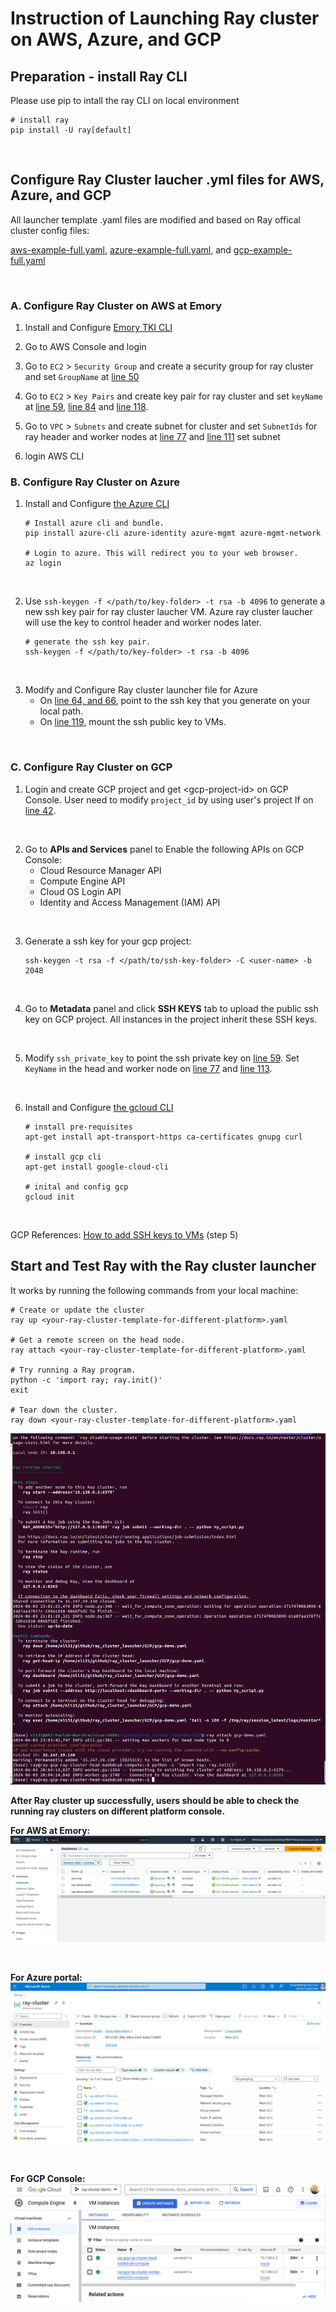 # Instruction of Launching Ray cluster on AWS, Azure, and GCP



## Preparation - install Ray CLI
Please use pip to intall the ray CLI on local environment
```
# install ray
pip install -U ray[default]
```
<br>






## Configure Ray Cluster laucher .yml files for AWS, Azure, and GCP

All launcher template .yaml files are modified and based on Ray offical cluster config files:

[aws-example-full.yaml](https://github.com/ray-project/ray/blob/master/python/ray/autoscaler/aws/example-full.yaml), [azure-example-full.yaml](https://github.com/ray-project/ray/blob/master/python/ray/autoscaler/azure/example-full.yaml), and [gcp-example-full.yaml](https://github.com/ray-project/ray/blob/master/python/ray/autoscaler/gcp/example-full.yaml)

<br>

### A. Configure Ray Cluster on AWS at Emory


1. Install and Configure [Emory TKI CLI](https://it.emory.edu/tki/)

2. Go to AWS Console and login

3. Go to `EC2` > `Security Group` and create a security group for ray cluster and set `GroupName` at [line 50](./aws-ray-cluster-launcher-template.yaml#L50) 

4. Go to `EC2` > `Key Pairs` and create key pair for ray cluster and set `keyName` at [line 59](./aws-ray-cluster-launcher-template.yaml#L59), [line 84](./aws-ray-cluster-launcher-template.yaml#L84) and [line 118](./aws-ray-cluster-launcher-template.yaml#L118).

5. Go to `VPC` > `Subnets` and create subnet for cluster and set `SubnetIds` for ray header and worker nodes at [line 77](./aws-ray-cluster-launcher-template.yaml#L77) and [line 111](./aws-ray-cluster-launcher-template.yaml#L111) 
set subnet   

6. login AWS CLI

### B. Configure Ray Cluster on Azure

1. Install and Configure [the Azure CLI](https://cloud.google.com/sdk/docs/install)

    ```
    # Install azure cli and bundle.
    pip install azure-cli azure-identity azure-mgmt azure-mgmt-network

    # Login to azure. This will redirect you to your web browser.
    az login
    ```
<br>

2. Use `ssh-keygen -f </path/to/key-folder> -t rsa -b 4096` to generate a new ssh key pair for ray cluster laucher VM. Azure ray cluster laucher will use the key to control header and worker nodes later.
    ```
    # generate the ssh key pair.
    ssh-keygen -f </path/to/key-folder> -t rsa -b 4096

    ```
<br>

3. Modify and Configure Ray cluster launcher file for Azure
   - On [line 64, and 66](./azure-ray-cluster-launcher-template.yaml#L64), point to the ssh key that you generate on your local path.
   - On [line 119](./azure-ray-cluster-launcher-template.yaml#L119), mount the ssh public key to VMs. 
<br>


### C. Configure Ray Cluster on GCP

1. Login and create GCP project and get \<gcp-project-id> on GCP Console. User need to modify `project_id` by using user's project If on [line 42](./gcp-ray-cluster-launcher-template.yaml#L42).

<br>

2. Go to **APIs and Services** panel to Enable the following APIs on GCP Console:
   - Cloud Resource Manager API
   - Compute Engine API
   - Cloud OS Login API
   - Identity and Access Management (IAM) API   

<br>

3. Generate a ssh key for your gcp project:
    ```
    ssh-keygen -t rsa -f </path/to/ssh-key-folder> -C <user-name> -b 2048
    ```

<br>

4. Go to **Metadata** panel and click **SSH KEYS** tab to upload the public ssh key on GCP project. All instances in the project inherit these SSH keys. 

<br>

5. Modify `ssh_private_key` to point the ssh private key on [line 59](./gcp-ray-cluster-launcher-template.yaml#L59). Set `KeyName` in the head and worker node on [line 77](./gcp-ray-cluster-launcher-template.yaml#L77) and [line 113](./gcp-ray-cluster-launcher-template.yaml#L113).

<br>

6. Install and Configure [the gcloud CLI](https://cloud.google.com/sdk/docs/install)
    ```
    # install pre-requisites  
    apt-get install apt-transport-https ca-certificates gnupg curl

    # install gcp cli
    apt-get install google-cloud-cli

    # inital and config gcp
    gcloud init

    ```

<br>

GCP References:
[How to add SSH keys to VMs](https://cloud.google.com/compute/docs/connect/add-ssh-keys#:~:text=existing%20SSH%20keys-,To%20add%20a%20public%20SSH%20key%20to,metadata%2C%20use%20the%20google_compute_project_metadata%20resource.&text=AAAAC3NzaC1lZDI1NTE5AAAAILg6UtHDNyMNAh0GjaytsJdrUxjtLy3APXqZfNZhvCeT%20test%20EOF%20%7D%20%7D-,If%20there%20are%20existing%20SSH%20keys%20in%20project%20metadata%2C%20you,the%20the%20Compute%20Engine%20API.) (step 5)







## Start and Test Ray with the Ray cluster launcher
It works by running the following commands from your local machine:
```
# Create or update the cluster
ray up <your-ray-cluster-template-for-different-platform>.yaml

# Get a remote screen on the head node.
ray attach <your-ray-cluster-template-for-different-platform>.yaml

# Try running a Ray program.
python -c 'import ray; ray.init()'
exit

# Tear down the cluster.
ray down <your-ray-cluster-template-for-different-platform>.yaml
```

![Test screenshot](./images/test_screenshot.png)

**After Ray cluster up successfully, users should be able to check the running ray clusters on different platform console.**

**For AWS at Emory:**
![AWS screenshot](./images/aws_instances.png)

<br>


**For Azure portal:**
![azure screenshot](./images/azure_portal.png)

<br>

**For GCP Console:**
![GCP screenshot](./images/gcp_vms.png)
